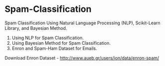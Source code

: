 # Spam-Classification
Spam Classification Using Natural Language Processing (NLP), Scikit-Learn Library, and Bayesian Method. 
1. Using NLP for Spam Classification.
2. Using Bayesian Method for Spam Classification.
3. Enron and Spam-Ham Dataset for Emails.

Download Enron Dataset - http://www.aueb.gr/users/ion/data/enron-spam/
